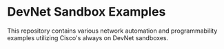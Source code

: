 # DevNet Sandbox Examples
This repository contains various network automation and programmability examples utilizing Cisco's always on DevNet sandboxes.
